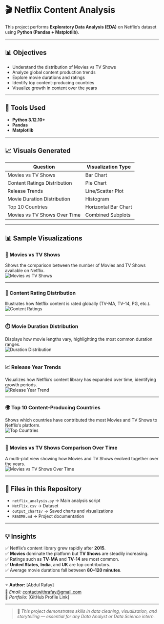 # 🎬 Netflix Content Analysis  

This project performs **Exploratory Data Analysis (EDA)** on Netflix’s dataset using **Python (Pandas + Matplotlib)**.  

---

## 📊 Objectives
- Understand the distribution of Movies vs TV Shows  
- Analyze global content production trends  
- Explore movie durations and ratings  
- Identify top content-producing countries  
- Visualize growth in content over the years  

---

## 🧰 Tools Used
- **Python 3.12.10+**
- **Pandas**
- **Matplotlib**

---

## 📈 Visuals Generated
| Question | Visualization Type |
|-----------|--------------------|
| Movies vs TV Shows | Bar Chart |
| Content Ratings Distribution | Pie Chart |
| Release Trends | Line/Scatter Plot |
| Movie Duration Distribution | Histogram |
| Top 10 Countries | Horizontal Bar Chart |
| Movies vs TV Shows Over Time | Combined Subplots |

---

## 📊 Sample Visualizations

### 🎥 Movies vs TV Shows
Shows the comparison between the number of Movies and TV Shows available on Netflix.  
![Movies vs TV Shows](output_charts/movies_vs_tvshows.png)

---

### 🍿 Content Rating Distribution
Illustrates how Netflix content is rated globally (TV-MA, TV-14, PG, etc.).  
![Content Ratings](output_charts/content_ratings_pie.png)

---

### ⏱️ Movie Duration Distribution
Displays how movie lengths vary, highlighting the most common duration ranges.  
![Duration Distribution](output_charts/movies_duration_histogram.png)

---

### 📈 Release Year Trends
Visualizes how Netflix’s content library has expanded over time, identifying growth periods.  
![Release Year Trend](output_charts/release_year_scatter.png)

---

### 🌍 Top 10 Content-Producing Countries
Shows which countries have contributed the most Movies and TV Shows to Netflix’s platform.  
![Top Countries](output_charts/top_10_countries.png)

---

### 🔀 Movies vs TV Shows Comparison Over Time
A multi-plot view showing how Movies and TV Shows evolved together over the years.  
![Movies vs TV Shows Over Time](output_charts/movies_tv_shows_comparison.png)

---

## 📂 Files in this Repository
- `netflix_analysis.py` → Main analysis script  
- `NetFlix.csv` → Dataset  
- `output_charts/` → Saved charts and visualizations  
- `README.md` → Project documentation  

---

## 💡 Insights
✅ Netflix’s content library grew rapidly after **2015**.  
✅ **Movies** dominate the platform but **TV Shows** are steadily increasing.  
✅ Ratings such as **TV-MA** and **TV-14** are most common.  
✅ **United States**, **India**, and **UK** are top contributors.  
✅ Average movie durations fall between **80–120 minutes**.  

---

⭐ **Author:** [Abdul Rafay]  
📧 *Email:* contactwithrafay@gmail.com  
💼 *Portfolio:* [GitHub Profile Link]  

---

> 💬 *This project demonstrates skills in data cleaning, visualization, and storytelling — essential for any Data Analyst or Data Science intern.*
